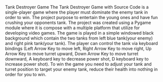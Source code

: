 
Tank Destroyer Game The Tank Destroyer Game with Source Code is a single-player game where the player must dominate the enemy tank in order to win. The project purpose to entertain the young ones and have fun crushing your opponents tank. The project was created using a Pygame module where it is compose with a multiple platform that utilize for developing video games. The game is played in a simple windowed black background which contain the two tanks from left blue tank(your enemy) and right pink tank(your tank). The player can control the tank via keyboard bindings (Left Arrow Key to move left, Right Arrow Key to move right, Up Arrow Key to move turret upward, Down Arrow Key to move turret downward, A keyboard key to decrease power shot, D keyboard key to increase power shot). To win the game you need to adjust your tank and turret position to target your enemy tank, reduce their health into nothing in order for you to win. 
